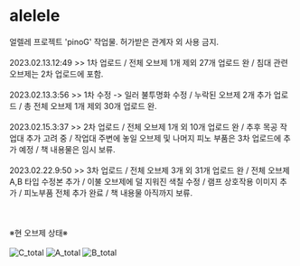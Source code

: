 # alelele

얼렐레 프로젝트 'pinoG' 작업물.
허가받은 관계자 외 사용 금지.
<br/><br/>
2023.02.13.12:49 >> 1차 업로드 / 전체 오브제 1개 제외 27개 업로드 완 / 침대 관련 오브제는 2차 업로드에 포함.
<br/><br/>
2023.02.13.3:56 >> 1차 수정 -> 일러 불투명화 수정 / 누락된 오브제 2개 추가 업로드 / 총 전체 오브제 1개 제외 30개 업로드 완.
<br/><br/>
2023.02.15.3:37 >> 2차 업로드 / 전체 오브제 1개 외 10개 업로드 완 / 추후 목공 작업대 추가 고려 중 / 작업대 주변에 놓일 오브제 및 나머지 피노 부품은 3차 업로드에 추가 예정 / 책 내용물은 임시 보류.
<br/><br/>
2023.02.22.9:50 >> 3차 업로드 / 전체 오브제 3개 외 31개 업로드 완 / 전체 오브제 A,B 타입 수정본 추가 / 이불 오브제에 덜 지워진 색칠 수정 / 램프 상호작용 이미지 추가 / 피노부품 전체 추가 완료 / 책 내용물 아직까지 보류.
<br/><br/>
<br/><br/>
※현 오브제 상태※<br/><br/>
![C_total](https://user-images.githubusercontent.com/105924660/220625348-a239ba46-31a0-4d94-a8a7-3ab56e9cedcc.png)
![A_total](https://user-images.githubusercontent.com/105924660/220625469-d190dd36-47ba-42a2-b72d-806b74a75c1b.png)
![B_total](https://user-images.githubusercontent.com/105924660/220625742-b389db7f-2292-49be-94ee-888320263d8f.png)
